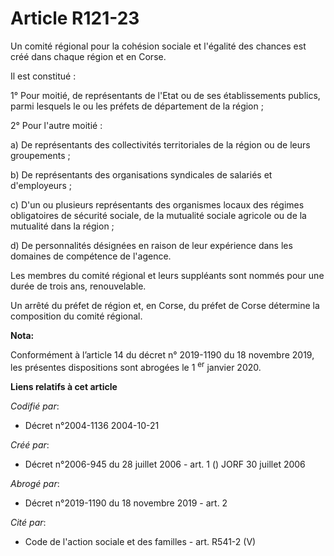 # Article R121-23

Un comité régional pour la cohésion sociale et l'égalité des chances est créé dans chaque région et en Corse.

Il est constitué :

1° Pour moitié, de représentants de l'Etat ou de ses établissements publics, parmi lesquels le ou les préfets de département
de la région ;

2° Pour l'autre moitié :

a) De représentants des collectivités territoriales de la région ou de leurs groupements ;

b) De représentants des organisations syndicales de salariés et d'employeurs ;

c) D'un ou plusieurs représentants des organismes locaux des régimes obligatoires de sécurité sociale, de la mutualité
sociale agricole ou de la mutualité dans la région ;

d) De personnalités désignées en raison de leur expérience dans les domaines de compétence de l'agence.

Les membres du comité régional et leurs suppléants sont nommés pour une durée de trois ans, renouvelable.

Un arrêté du préfet de région et, en Corse, du préfet de Corse détermine la composition du comité régional.

**Nota:**

Conformément à l’article 14 du décret n° 2019-1190 du 18 novembre 2019, les présentes dispositions sont abrogées le 1
  <sup>er</sup> janvier 2020.

**Liens relatifs à cet article**

_Codifié par_:

  - Décret n°2004-1136 2004-10-21

_Créé par_:

  - Décret n°2006-945 du 28 juillet 2006 - art. 1 () JORF 30 juillet 2006

_Abrogé par_:

  - Décret n°2019-1190 du 18 novembre 2019 - art. 2

_Cité par_:

  - Code de l'action sociale et des familles - art. R541-2 (V)
